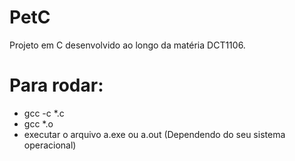 # PetC
Projeto em C desenvolvido ao longo da matéria DCT1106.

# Para rodar:
- gcc -c *.c
- gcc *.o
- executar o arquivo a.exe ou a.out (Dependendo do seu sistema operacional)

